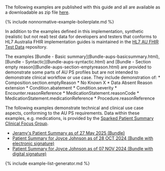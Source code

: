 The following examples are published with this guide and all are available as a downloadable as zip file [here](downloads.html#examples).

{% include nonnormative-example-boilerplate.md %}

In addition to the examples defined in this implementation, synthetic (realistic but not real) test data for developers and testers that conforms to HL7 Australia FHIR implementation guides is maintained in the [HL7 AU FHIR Test Data](https://github.com/hl7au/au-fhir-test-data) repository. 

<!-- ================================================ -->
<!--  use this line to include an autogenerated list of all examples from the remove it if you would like to hand generate it -->

<div class="stu-note" markdown="1">
The examples [Bundle - Basic summary](Bundle-aups-basicsummary.html), [Bundle - Syntactic](Bundle-aups-syntactic.html) and [Bundle - Section empty reason](Bundle-aups-section-emptyreason.html) are provided to demonstrate some parts of AU PS profiles but are not intended to demonstrate clinical workflow or use case. They include demonstration of:
* Composition.section.emptyReason
* No Known X
* Data Absent Reason extension
* Condition.abatement
* Condition.severity
* Encounter.reasonReference
* MedicationStatement.reasonCode
* MedicationStatement.medicationReference
* Procedure.reasonReference

The following examples demonstrate technical and clinical use case aspects, conforming to the AU PS requirements. Data within these examples, e.g. medications, is provided by the [Sparked Patient Summary Clinical Focus Group](https://sparked.csiro.au/index.php/design-groups/).
* [Jeramy's Patient Summary as of 27 May 2025 (Bundle)](Bundle-aups-gpvisit-retrieval.html)
* [Patient Summary for Joyce Johnson as of 28 OCT 2024 (Bundle with electronic signature)](Bundle-aups-referral-endoconsult-curated.html)
* [Patient Summary for Joyce Johnson as of 07 NOV 2024 (Bundle with digital signature)](Bundle-aups-referral-endoconsult-autogen.html)

</div><!-- stu-note -->

{% include example-list-generator.md %}
<!-- ================================================ -->






